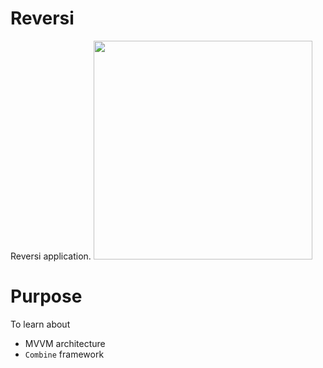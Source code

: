 # Reversi
Reversi application.
<img src="https://user-images.githubusercontent.com/46738820/108618225-970f2780-745f-11eb-8c72-fa81554d7a1f.png" width="350">

# Purpose
To learn about
- MVVM architecture
- `Combine` framework
